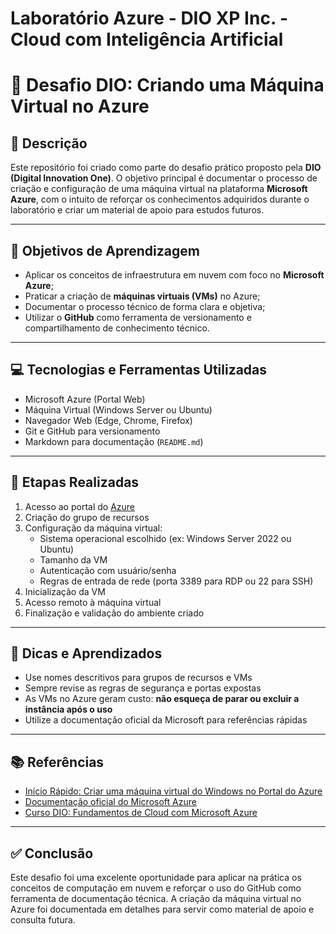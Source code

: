 # Laboratório Azure - DIO XP Inc. - Cloud com Inteligência Artificial

# 🚀 Desafio DIO: Criando uma Máquina Virtual no Azure

## 📝 Descrição

Este repositório foi criado como parte do desafio prático proposto pela **DIO (Digital Innovation One)**. O objetivo principal é documentar o processo de criação e configuração de uma máquina virtual na plataforma **Microsoft Azure**, com o intuito de reforçar os conhecimentos adquiridos durante o laboratório e criar um material de apoio para estudos futuros.

---

## 🎯 Objetivos de Aprendizagem

- Aplicar os conceitos de infraestrutura em nuvem com foco no **Microsoft Azure**;
- Praticar a criação de **máquinas virtuais (VMs)** no Azure;
- Documentar o processo técnico de forma clara e objetiva;
- Utilizar o **GitHub** como ferramenta de versionamento e compartilhamento de conhecimento técnico.

---

## 💻 Tecnologias e Ferramentas Utilizadas

- Microsoft Azure (Portal Web)
- Máquina Virtual (Windows Server ou Ubuntu)
- Navegador Web (Edge, Chrome, Firefox)
- Git e GitHub para versionamento
- Markdown para documentação (`README.md`)

---

## 🧭 Etapas Realizadas

1. Acesso ao portal do [Azure](https://portal.azure.com)
2. Criação do grupo de recursos
3. Configuração da máquina virtual:
   - Sistema operacional escolhido (ex: Windows Server 2022 ou Ubuntu)
   - Tamanho da VM
   - Autenticação com usuário/senha
   - Regras de entrada de rede (porta 3389 para RDP ou 22 para SSH)
4. Inicialização da VM
5. Acesso remoto à máquina virtual
6. Finalização e validação do ambiente criado

---

## 🧠 Dicas e Aprendizados

- Use nomes descritivos para grupos de recursos e VMs
- Sempre revise as regras de segurança e portas expostas
- As VMs no Azure geram custo: **não esqueça de parar ou excluir a instância após o uso**
- Utilize a documentação oficial da Microsoft para referências rápidas

---

## 📚 Referências

- [Início Rápido: Criar uma máquina virtual do Windows no Portal do Azure](https://learn.microsoft.com/pt-br/azure/virtual-machines/windows/quick-create-portal)
- [Documentação oficial do Microsoft Azure](https://learn.microsoft.com/pt-br/azure/)
- [Curso DIO: Fundamentos de Cloud com Microsoft Azure](https://web.dio.me)

---

## ✅ Conclusão

Este desafio foi uma excelente oportunidade para aplicar na prática os conceitos de computação em nuvem e reforçar o uso do GitHub como ferramenta de documentação técnica. A criação da máquina virtual no Azure foi documentada em detalhes para servir como material de apoio e consulta futura.
